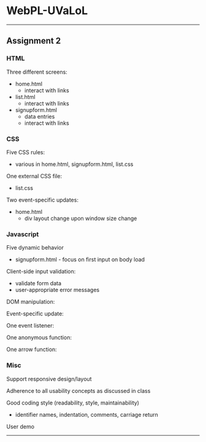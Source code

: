 # WebPL-UVaLoL
- - - -
## Assignment 2

### HTML
Three different screens:
* home.html
  * interact with links
* list.html
  * interact with links
* signupform.html
  * data entries
  * interact with links

### CSS
Five CSS rules:
* various in home.html, signupform.html, list.css

One external CSS file:
* list.css

Two event-specific updates:
* home.html
  * div layout change upon window size change

### Javascript
Five dynamic behavior
* signupform.html - focus on first input on body load

Client-side input validation:
* validate form data
* user-appropriate error messages

DOM manipulation:

Event-specific update:

One event listener:

One anonymous function:

One arrow function:

### Misc
Support responsive design/layout

Adherence to all usability concepts as discussed in class

Good coding style (readability, style, maintainability)
* identifier names, indentation, comments, carriage return

User demo
- - - -
